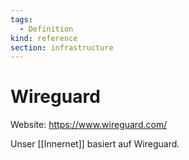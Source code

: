 ```yaml
---
tags:
  - Definition
kind: reference
section: infrastructure
---
```

# Wireguard

Website: <https://www.wireguard.com/>

Unser [[Innernet]] basiert auf Wireguard.
